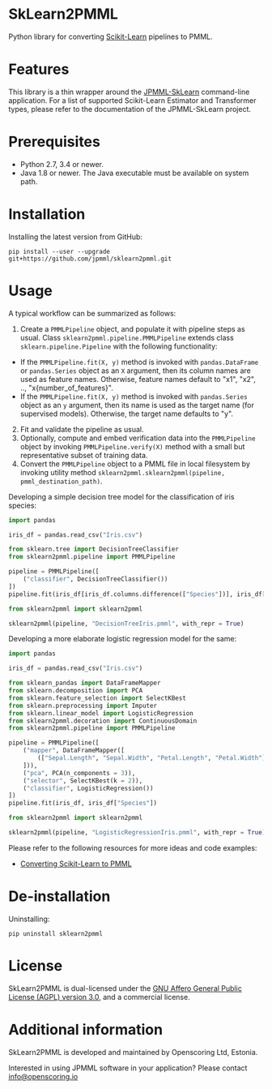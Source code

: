 SkLearn2PMML
============

Python library for converting [Scikit-Learn](http://scikit-learn.org/) pipelines to PMML.

# Features #

This library is a thin wrapper around the [JPMML-SkLearn](https://github.com/jpmml/jpmml-sklearn) command-line application. For a list of supported Scikit-Learn Estimator and Transformer types, please refer to the documentation of the JPMML-SkLearn project.

# Prerequisites #

* Python 2.7, 3.4 or newer.
* Java 1.8 or newer. The Java executable must be available on system path.

# Installation #

Installing the latest version from GitHub:

```
pip install --user --upgrade git+https://github.com/jpmml/sklearn2pmml.git
```

# Usage #

A typical workflow can be summarized as follows:

1. Create a `PMMLPipeline` object, and populate it with pipeline steps as usual. Class `sklearn2pmml.pipeline.PMMLPipeline` extends class `sklearn.pipeline.Pipeline` with the following functionality:
  * If the `PMMLPipeline.fit(X, y)` method is invoked with `pandas.DataFrame` or `pandas.Series` object as an `X` argument, then its column names are used as feature names. Otherwise, feature names default to "x1", "x2", .., "x{number_of_features}".
  * If the `PMMLPipeline.fit(X, y)` method is invoked with `pandas.Series` object as an `y` argument, then its name is used as the target name (for supervised models). Otherwise, the target name defaults to "y".
2. Fit and validate the pipeline as usual.
3. Optionally, compute and embed verification data into the `PMMLPipeline` object by invoking `PMMLPipeline.verify(X)` method with a small but representative subset of training data.
4. Convert the `PMMLPipeline` object to a PMML file in local filesystem by invoking utility method `sklearn2pmml.sklearn2pmml(pipeline, pmml_destination_path)`.

Developing a simple decision tree model for the classification of iris species:

```python
import pandas

iris_df = pandas.read_csv("Iris.csv")

from sklearn.tree import DecisionTreeClassifier
from sklearn2pmml.pipeline import PMMLPipeline

pipeline = PMMLPipeline([
	("classifier", DecisionTreeClassifier())
])
pipeline.fit(iris_df[iris_df.columns.difference(["Species"])], iris_df["Species"])

from sklearn2pmml import sklearn2pmml

sklearn2pmml(pipeline, "DecisionTreeIris.pmml", with_repr = True)
```

Developing a more elaborate logistic regression model for the same:

```python
import pandas

iris_df = pandas.read_csv("Iris.csv")

from sklearn_pandas import DataFrameMapper
from sklearn.decomposition import PCA
from sklearn.feature_selection import SelectKBest
from sklearn.preprocessing import Imputer
from sklearn.linear_model import LogisticRegression
from sklearn2pmml.decoration import ContinuousDomain
from sklearn2pmml.pipeline import PMMLPipeline

pipeline = PMMLPipeline([
	("mapper", DataFrameMapper([
		(["Sepal.Length", "Sepal.Width", "Petal.Length", "Petal.Width"], [ContinuousDomain(), Imputer()])
	])),
	("pca", PCA(n_components = 3)),
	("selector", SelectKBest(k = 2)),
	("classifier", LogisticRegression())
])
pipeline.fit(iris_df, iris_df["Species"])

from sklearn2pmml import sklearn2pmml

sklearn2pmml(pipeline, "LogisticRegressionIris.pmml", with_repr = True)
```

Please refer to the following resources for more ideas and code examples:

* [Converting Scikit-Learn to PMML](https://www.slideshare.net/VilluRuusmann/converting-scikitlearn-to-pmml)

# De-installation #

Uninstalling:

```
pip uninstall sklearn2pmml
```

# License #

SkLearn2PMML is dual-licensed under the [GNU Affero General Public License (AGPL) version 3.0](http://www.gnu.org/licenses/agpl-3.0.html), and a commercial license.

# Additional information #

SkLearn2PMML is developed and maintained by Openscoring Ltd, Estonia.

Interested in using JPMML software in your application? Please contact [info@openscoring.io](mailto:info@openscoring.io)

